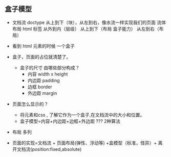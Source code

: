 ## 盒子模型

- 文档流
   doctype
   从上到下（块），从左到右，像水流一样实现我们的页面  流体布局
   html 标签 从外到内（层级） 从上到下（布局 盒子能力） 从左到右（布局）
- 看到 html 元素的时候  一个盒子
- 盒子，页面的占位就清楚了。
     - 盒子的尺寸 由哪些部分构成？
       - 内容  width x height
       - 内边距 padding
       - 边框 border
       - 外边距 margin
- 页面怎么显示的？
   - 将元素和css , 了解它作为一个盒子,在文档流中的大小和位置。
   - 盒子模型=内容+内边距+边框+外边距  ???
     2种算法

- 布局
  多列

- 页面的实现=文档流 + 页面布局(弹性、浮动等) +盒模型（标准，怪异）+ 离开文档流(position:fixed,absolute) 